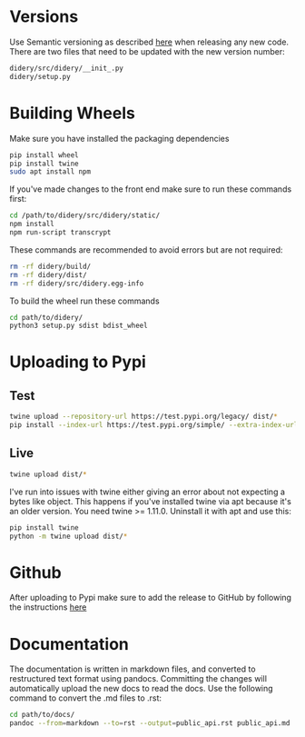 # Versions
Use Semantic versioning as described [here](https://semver.org/) when releasing any new code.  There are two files that need to be updated with the new version number:
```bash
didery/src/didery/__init_.py
didery/setup.py
```

# Building Wheels
Make sure you have installed the packaging dependencies
```bash
pip install wheel
pip install twine
sudo apt install npm
```

If you've made changes to the front end make sure to run these commands first:
```bash
cd /path/to/didery/src/didery/static/
npm install
npm run-script transcrypt
```

These commands are recommended to avoid errors but are not required:
```bash
rm -rf didery/build/
rm -rf didery/dist/
rm -rf didery/src/didery.egg-info
```

To build the wheel run these commands
```bash
cd path/to/didery/
python3 setup.py sdist bdist_wheel
```

# Uploading to Pypi

## Test
```bash
twine upload --repository-url https://test.pypi.org/legacy/ dist/*
pip install --index-url https://test.pypi.org/simple/ --extra-index-url https://pypi.org/simple didery
```

## Live
```bash
twine upload dist/*
```
I've run into issues with twine either giving an error about not expecting a bytes like object.  This happens if you've installed twine via apt because it's an older version. You need twine >= 1.11.0. Uninstall it with apt and use this:
```bash
pip install twine
python -m twine upload dist/*
```

# Github
After uploading to Pypi make sure to add the release to GitHub by following the instructions [here](https://help.github.com/articles/creating-releases/)

# Documentation
The documentation is written in markdown files, and converted to restructured 
text format using pandocs.  Committing the changes will automatically upload the 
new docs to read the docs.  Use the following command to convert the .md files to .rst:

```bash
cd path/to/docs/
pandoc --from=markdown --to=rst --output=public_api.rst public_api.md
```